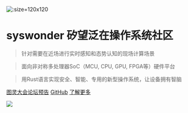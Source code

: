 ![](_media/logo.svg ':size=120x120')

# syswonder 矽望泛在操作系统社区

> 针对需要在近场进行实时感知和态势认知的现场计算场景

> 面向非对称多处理器SoC（MCU, CPU, GPU, FPGA等）硬件平台

> 用Rust语言实现安全、智能、专用的新型操作系统，让设备拥有智脑

[<i class="fa-solid fa-bullhorn"></i> 图灵大会论坛预告](https://mp.weixin.qq.com/s/Q-Ftsj8nqVLW4fNnY01dPg)
[<i class="fa-brands fa-github"></i> GitHub](https://github.com/syswonder)
[了解更多 <i class="fa-solid fa-angles-down"></i>](#main)

<!--
[<i class="fa-solid fa-book"></i> 技术博客](https://blog.syswonder.org)
-->
<!-- background image -->
![](_media/bg-bluesea.jpg)
